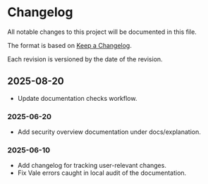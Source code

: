 # Changelog

All notable changes to this project will be documented in this file.

The format is based on [Keep a Changelog](https://keepachangelog.com/en/1.1.0/).

Each revision is versioned by the date of the revision.

## 2025-08-20

- Update documentation checks workflow.

### 2025-06-20

- Add security overview documentation under docs/explanation.

### 2025-06-10

- Add changelog for tracking user-relevant changes.
- Fix Vale errors caught in local audit of the documentation.
